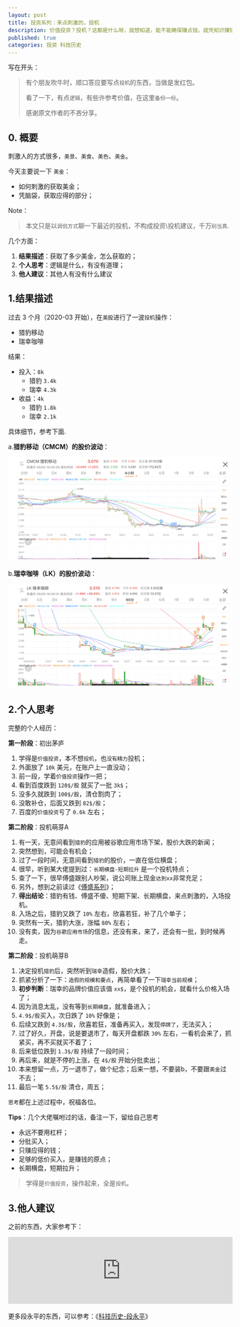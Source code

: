 ```yaml
---
layout: post
title: 投资系列：来点刺激的，投机
description: 价值投资？投机？这都是什么呀，就想知道，能不能确保赚点钱，就凭知识赚钱，不要乱提概念
published: true
categories: 投资 科技历史
---
```


写在开头：

> 有个朋友吹牛时，顺口答应要写点`投机`的东西，当做是发红包。
> 
> 看了一下，有点`逻辑`，有些许参考价值，在这里`备份一份`。
> 
> 感谢原文作者的不吝分享。


## 0. 概要

刺激人的方式很多，`美景`、`美食`、`美色`、`美金`。

今天主要说一下 `美金`：

* 如何刺激的获取美金；
* 凭脑袋，获取应得的部分；

Note：

> 本文只是以`调侃方式`聊一下最近的投机，不构成投资\投机建议，千万`别当真`.

几个方面：

1. **结果描述**：获取了多少美金，怎么获取的；
2. **个人思考**：逻辑是什么，有没有道理；
3. **他人建议**：其他人有没有什么建议


## 1.结果描述

过去 3 个月（2020-03 开始），在`美股`进行了一波`投机`操作：

* 猎豹移动
* 瑞幸咖啡

结果：

* 投入：`8k`
	* 猎豹 `3.4k`
	* 瑞幸 `4.3k`
* 收益：`4k`
	* 猎豹 `1.8k`
	* 瑞幸 `2.1k`


具体细节，参考下面.

a.**猎豹移动（CMCM）的股价波动**：

![](/images/biz-think-series/20200606-cmcm-level.jpeg)



b.**瑞幸咖啡（LK）的股价波动**：

![](/images/biz-think-series/20200606-LK-level.jpeg)


## 2.个人思考

完整的个人经历：

**第一阶段**：初出茅庐

1. 学得是`价值投资`，本不想`投机`，也`没有精力`投机；
2. 外面放了 `10k` 美元，在账户上一直没动；
3. 前一段，学着`价值投资`操作一把；
4. 看到百度跌到 `120$/股` 就买了一批 `3k$`；
5. 没多久就跌到 `100$/股`，清仓割肉了；
6. 没敢补仓，后面又跌到 `82$/股`；
7. 百度的`价值投资`亏了 `0.6k` 左右；


**第二阶段**：投机萌芽A

1. 有一天，无意间看到`猎豹`的应用被谷歌应用市场下架，股价大跌的新闻；
2. 突然想到，可能会有机会；
3. 过了一段时间，无意间看到`猎豹`的股价，一直在低位横盘；
4. 很早，听到某大佬提到过：`长期横盘-短期拉升` 是一个投机特点；
5. 查了一下，很早傅盛跟别人吵架，说公司账上现金`达到xx`非常充足；
6. 另外，想到之前读过《[傅盛系列](http://ningg.top/category/#%E5%82%85%E7%9B%9B-ref)》；
7. **得出结论**：猎豹有钱、傅盛不傻、短期下架、长期横盘，来点刺激的，入场投机。
8. 入场之后，猎豹又跌了 `10%` 左右，欣喜若狂，补了几个单子；
9. 突然有一天，猎豹大涨，涨幅 `80%` 左右；
10. 没有卖，因为`谷歌应用市场`的信息，还没有来，来了，还会有一批，到时候再走。

**第二阶段**：投机萌芽B


1. 决定投机`猎豹`后，突然听到`瑞幸`造假，股价大跌；
2. 抓紧分析了一下：`造假的规模和要点`，再简单看了一下`瑞幸当前规模`；
3. **初步判断**：瑞幸的品牌价值应该值 `xx$`，是个投机的机会，就看什么价格入场了；
4. 因为消息太乱，没有等到`长期横盘`，就准备进入；
5. `4.9$/股`买入，次日跌了 `10%` 好像是；
6. 后续又跌到 `4.3$/股`，欣喜若狂，准备再买入，发现`停牌了`，无法买入； 
7. 过了好久，开盘，说是要退市了，每天开盘都跌 `30%` 左右，一看机会来了，抓紧买，再不买就买不着了；
8. 后来低位跌到 `1.3$/股` 持续了一段时间；
9. 再后来，就是不停的上涨，在 `4$/股` 开始分批卖出；
10. 本来想留一点，万一退市了，做个纪念；后来一想，不要装b，不要跟`美金`过不去；
11. 最后一笔 `5.5$/股` 清仓，周五；


`思考`都在上述过程中，祝福各位。



**Tips**：几个大佬嘱咐过的话，备注一下，留给自己思考

* 永远不要用杠杆；
* 分批买入；
* 只赚应得的钱；
* 足够的低价买入，是赚钱的原点；
* 长期横盘，短期拉升；



> 学得是`价值投资`，操作起来，全是`投机`。




## 3.他人建议

之前的东西，大家参考下：

<iframe width="100%" frameborder="0" src="http://gslb.miaopai.com/stream/3HRoyitxsRh3xsw9GMv8A5FpRme369fhWo1d~w__.mp4"></iframe>


更多段永平的东西，可以参考：《[科技历史-段永平](http://ningg.top/category/#%E7%A7%91%E6%8A%80%E5%8E%86%E5%8F%B2-ref)》


































[NingG]:    http://ningg.github.com  "NingG"










